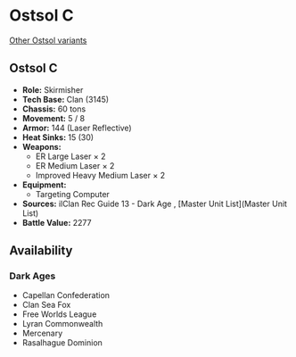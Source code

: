 # Ostsol C 

[Other Ostsol variants](../ostsol.md) 

## Ostsol C 

- **Role:** Skirmisher 
- **Tech Base:** Clan (3145) 
- **Chassis:** 60 tons 
- **Movement:** 5 / 8 
- **Armor:** 144 (Laser Reflective) 
- **Heat Sinks:** 15 (30) 
- **Weapons:** 
  - ER Large Laser × 2 
  - ER Medium Laser × 2 
  - Improved Heavy Medium Laser × 2 
- **Equipment:** 
  - Targeting Computer 
- **Sources:** ilClan Rec Guide 13 - Dark Age , [Master Unit List](Master Unit List) 
- **Battle Value:** 2277 

## Availability 

### Dark Ages 

- Capellan Confederation 
- Clan Sea Fox 
- Free Worlds League 
- Lyran Commonwealth 
- Mercenary 
- Rasalhague Dominion 

